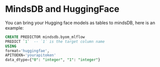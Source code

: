 # MindsDB and HuggingFace

You can bring your Hugging face models as tables to mindsDB, here is an example:

```sql
CREATE PREDICTOR mindsdb.byom_mlflow 
PREDICT `1`  -- `1` is the target column name
USING 
format='huggingfae',
APITOEKN='yourapitoken'
data_dtype={"0": "integer", "1": "integer"}
```

